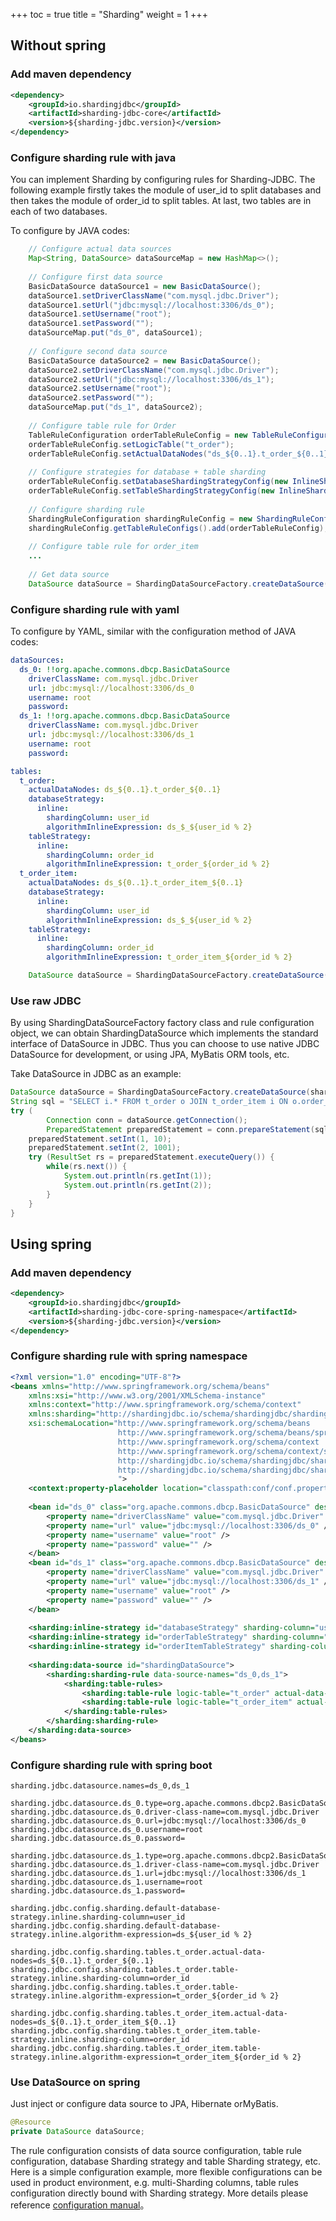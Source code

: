 +++
toc = true
title = "Sharding"
weight = 1
+++

## Without spring

### Add maven dependency

```xml
<dependency>
    <groupId>io.shardingjdbc</groupId>
    <artifactId>sharding-jdbc-core</artifactId>
    <version>${sharding-jdbc.version}</version>
</dependency>
```

### Configure sharding rule with java

You can implement Sharding by configuring rules for Sharding-JDBC. The following example firstly takes the module of user_id to split databases and then takes the module of order_id to split tables. At last, two tables are in each of two databases.

To configure by JAVA codes:

```java
    // Configure actual data sources
    Map<String, DataSource> dataSourceMap = new HashMap<>();
    
    // Configure first data source
    BasicDataSource dataSource1 = new BasicDataSource();
    dataSource1.setDriverClassName("com.mysql.jdbc.Driver");
    dataSource1.setUrl("jdbc:mysql://localhost:3306/ds_0");
    dataSource1.setUsername("root");
    dataSource1.setPassword("");
    dataSourceMap.put("ds_0", dataSource1);
    
    // Configure second data source
    BasicDataSource dataSource2 = new BasicDataSource();
    dataSource2.setDriverClassName("com.mysql.jdbc.Driver");
    dataSource2.setUrl("jdbc:mysql://localhost:3306/ds_1");
    dataSource2.setUsername("root");
    dataSource2.setPassword("");
    dataSourceMap.put("ds_1", dataSource2);
    
    // Configure table rule for Order
    TableRuleConfiguration orderTableRuleConfig = new TableRuleConfiguration();
    orderTableRuleConfig.setLogicTable("t_order");
    orderTableRuleConfig.setActualDataNodes("ds_${0..1}.t_order_${0..1}");
    
    // Configure strategies for database + table sharding 
    orderTableRuleConfig.setDatabaseShardingStrategyConfig(new InlineShardingStrategyConfiguration("user_id", "ds_${user_id % 2}"));
    orderTableRuleConfig.setTableShardingStrategyConfig(new InlineShardingStrategyConfiguration("order_id", "t_order_${order_id % 2}"));
    
    // Configure sharding rule
    ShardingRuleConfiguration shardingRuleConfig = new ShardingRuleConfiguration();
    shardingRuleConfig.getTableRuleConfigs().add(orderTableRuleConfig);
    
    // Configure table rule for order_item
    ...
    
    // Get data source
    DataSource dataSource = ShardingDataSourceFactory.createDataSource(dataSourceMap, shardingRuleConfig, new ConcurrentHashMap(), new Properties());
```

### Configure sharding rule with yaml

To configure by YAML, similar with the configuration method of JAVA codes:

```yaml
dataSources:
  ds_0: !!org.apache.commons.dbcp.BasicDataSource
    driverClassName: com.mysql.jdbc.Driver
    url: jdbc:mysql://localhost:3306/ds_0
    username: root
    password: 
  ds_1: !!org.apache.commons.dbcp.BasicDataSource
    driverClassName: com.mysql.jdbc.Driver
    url: jdbc:mysql://localhost:3306/ds_1
    username: root
    password: 

tables:
  t_order: 
    actualDataNodes: ds_${0..1}.t_order_${0..1}
    databaseStrategy: 
      inline:
        shardingColumn: user_id
        algorithmInlineExpression: ds_$_${user_id % 2}
    tableStrategy: 
      inline:
        shardingColumn: order_id
        algorithmInlineExpression: t_order_${order_id % 2}
  t_order_item: 
    actualDataNodes: ds_${0..1}.t_order_item_${0..1}
    databaseStrategy: 
      inline:
        shardingColumn: user_id
        algorithmInlineExpression: ds_$_${user_id % 2}
    tableStrategy: 
      inline:
        shardingColumn: order_id
        algorithmInlineExpression: t_order_item_${order_id % 2}
```

```java
    DataSource dataSource = ShardingDataSourceFactory.createDataSource(yamlFile);
```

### Use raw JDBC

By using ShardingDataSourceFactory factory class and rule configuration object, we can obtain ShardingDataSource which implements the standard interface of DataSource in JDBC. Thus you can choose to use native JDBC DataSource for development, or using JPA, MyBatis ORM tools, etc.

Take DataSource in JDBC as an example:

```java
DataSource dataSource = ShardingDataSourceFactory.createDataSource(shardingRule);
String sql = "SELECT i.* FROM t_order o JOIN t_order_item i ON o.order_id=i.order_id WHERE o.user_id=? AND o.order_id=?";
try (
        Connection conn = dataSource.getConnection();
        PreparedStatement preparedStatement = conn.prepareStatement(sql)) {
    preparedStatement.setInt(1, 10);
    preparedStatement.setInt(2, 1001);
    try (ResultSet rs = preparedStatement.executeQuery()) {
        while(rs.next()) {
            System.out.println(rs.getInt(1));
            System.out.println(rs.getInt(2));
        }
    }
}
```

## Using spring

### Add maven dependency

```xml
<dependency>
    <groupId>io.shardingjdbc</groupId>
    <artifactId>sharding-jdbc-core-spring-namespace</artifactId>
    <version>${sharding-jdbc.version}</version>
</dependency>

```
### Configure sharding rule with spring namespace

```xml
<?xml version="1.0" encoding="UTF-8"?>
<beans xmlns="http://www.springframework.org/schema/beans"
    xmlns:xsi="http://www.w3.org/2001/XMLSchema-instance" 
    xmlns:context="http://www.springframework.org/schema/context"
    xmlns:sharding="http://shardingjdbc.io/schema/shardingjdbc/sharding" 
    xsi:schemaLocation="http://www.springframework.org/schema/beans 
                        http://www.springframework.org/schema/beans/spring-beans.xsd
                        http://www.springframework.org/schema/context 
                        http://www.springframework.org/schema/context/spring-context.xsd 
                        http://shardingjdbc.io/schema/shardingjdbc/sharding 
                        http://shardingjdbc.io/schema/shardingjdbc/sharding/sharding.xsd 
                        ">
    <context:property-placeholder location="classpath:conf/conf.properties" ignore-unresolvable="true" />
    
    <bean id="ds_0" class="org.apache.commons.dbcp.BasicDataSource" destroy-method="close">
        <property name="driverClassName" value="com.mysql.jdbc.Driver" />
        <property name="url" value="jdbc:mysql://localhost:3306/ds_0" />
        <property name="username" value="root" />
        <property name="password" value="" />
    </bean>
    <bean id="ds_1" class="org.apache.commons.dbcp.BasicDataSource" destroy-method="close">
        <property name="driverClassName" value="com.mysql.jdbc.Driver" />
        <property name="url" value="jdbc:mysql://localhost:3306/ds_1" />
        <property name="username" value="root" />
        <property name="password" value="" />
    </bean>
    
    <sharding:inline-strategy id="databaseStrategy" sharding-column="user_id" algorithm-expression="ds_${user_id % 2}" />
    <sharding:inline-strategy id="orderTableStrategy" sharding-column="order_id" algorithm-expression="t_order_${order_id % 2}" />
    <sharding:inline-strategy id="orderItemTableStrategy" sharding-column="order_id" algorithm-expression="t_order_item_${order_id % 2}" />
    
    <sharding:data-source id="shardingDataSource">
        <sharding:sharding-rule data-source-names="ds_0,ds_1">
            <sharding:table-rules>
                <sharding:table-rule logic-table="t_order" actual-data-nodes="ds_${0..1}.t_order_${0..1}" database-strategy-ref="databaseStrategy" table-strategy-ref="orderTableStrategy" />
                <sharding:table-rule logic-table="t_order_item" actual-data-nodes="ds_${0..1}.t_order_item_${0..1}" database-strategy-ref="databaseStrategy" table-strategy-ref="orderItemTableStrategy" />
            </sharding:table-rules>
        </sharding:sharding-rule>
    </sharding:data-source>
</beans>
```

### Configure sharding rule with spring boot

```properties
sharding.jdbc.datasource.names=ds_0,ds_1

sharding.jdbc.datasource.ds_0.type=org.apache.commons.dbcp2.BasicDataSource
sharding.jdbc.datasource.ds_0.driver-class-name=com.mysql.jdbc.Driver
sharding.jdbc.datasource.ds_0.url=jdbc:mysql://localhost:3306/ds_0
sharding.jdbc.datasource.ds_0.username=root
sharding.jdbc.datasource.ds_0.password=

sharding.jdbc.datasource.ds_1.type=org.apache.commons.dbcp2.BasicDataSource
sharding.jdbc.datasource.ds_1.driver-class-name=com.mysql.jdbc.Driver
sharding.jdbc.datasource.ds_1.url=jdbc:mysql://localhost:3306/ds_1
sharding.jdbc.datasource.ds_1.username=root
sharding.jdbc.datasource.ds_1.password=

sharding.jdbc.config.sharding.default-database-strategy.inline.sharding-column=user_id
sharding.jdbc.config.sharding.default-database-strategy.inline.algorithm-expression=ds_${user_id % 2}

sharding.jdbc.config.sharding.tables.t_order.actual-data-nodes=ds_${0..1}.t_order_${0..1}
sharding.jdbc.config.sharding.tables.t_order.table-strategy.inline.sharding-column=order_id
sharding.jdbc.config.sharding.tables.t_order.table-strategy.inline.algorithm-expression=t_order_${order_id % 2}

sharding.jdbc.config.sharding.tables.t_order_item.actual-data-nodes=ds_${0..1}.t_order_item_${0..1}
sharding.jdbc.config.sharding.tables.t_order_item.table-strategy.inline.sharding-column=order_id
sharding.jdbc.config.sharding.tables.t_order_item.table-strategy.inline.algorithm-expression=t_order_item_${order_id % 2}
```

### Use DataSource on spring

Just inject or configure data source to JPA, Hibernate orMyBatis.

```java
@Resource
private DataSource dataSource;
```

The rule configuration consists of data source configuration, table rule configuration, database Sharding strategy and table Sharding strategy, etc. Here is a simple configuration example, more flexible configurations can be used in product environment, e.g. multi-Sharding columns, table rules configuration directly bound with Sharding strategy.
More details please reference [configuration manual](/06-sharding-jdbc/configuration/)。
